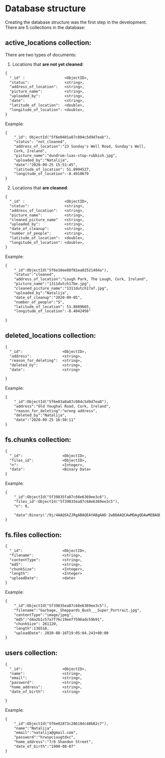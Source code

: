 # Database structure

Creating the database structure was the first step in the development. There are 5 collections in the database:

## **active_locations** collection:
 
 There are two types of documents:
 1. Locations that **are not yet cleaned**:


```txt
{
  "_id" :                  <ObjectID>,
  "status":                <string>,
  "address_of_location":   <string>,
  "picture_name":          <string>,
  "uploaded_by":           <string>,
  "date":                  <string>,
  "latitude_of_location":  <double>,
  "longitude_of_location": <double>,
}
```
Example:
```txt
{
    "_id": ObjectId("5f6e0401a87c084c5d9d7eab"),
    "status": "not_cleaned",
    "address_of_location":"23 Sunday's Well Road, Sunday's Well,    
	Cork, Ireland",
    "picture_name":"dundrum-luas-stop-rubbish.jpg",
	"uploaded_by":"Natalija",
    "date":"2020-09-25 15:51:45",
    "latitude_of_location": 51.8994527,
    "longitude_of_location":-8.4910679
}
```

2. Locations that **are cleaned**:

```txt
{
  "_id" :                  <ObjectID>,
  "status":                <string>,
  "address_of_location":   <string>,
  "picture_name":          <string>,
  "cleaned_picture_name"   <string>,
  "uploaded_by":           <string>,
  "date_of_cleanup":       <string>,
  "number_of_people":      <string>,
  "latitude_of_location":  <double>,
  "longitude_of_location": <double>,
}
```
Example:
```txt
{
	"_id":ObjectId("5f6e10ee88f81ea02521484a"),
	"status":"cleaned",
	"address_of_location":"Lough Park, The Lough, Cork, Ireland",
	"picture_name":"1311dutch17be.jpg",
	"cleaned_picture_name":"1311dutch17af.jpg",
	"uploaded_by":"Natalija",
	"date_of_cleanup":"2020-09-05",
	"number_of_people":"5",
	"latitude_of_location": 51.8889665,
	"longitude_of_location":-8.4842456"
	
}
```
## **deleted_locations** collection:


```txt
{
  "_id":                  <ObjectID>,
  "address":              <string>,
  "reason_for_deleting":  <string>,
  "deleted_by":           <string>,
  "date":                 <string>

}
```
Example:
```txt
{
	"_id":ObjectId("5f6e03a0a87c084c5d9d7ea8"),
	"address":"Old Youghal Road, Cork, Ireland",
	"reason_for_deleting":"wrong address",
	"deleted_by":"Natalija",
	"date":"2020-09-25 16:50:11"
}
```
## **fs.chunks** collection:

```txt
{
  "_id":                  <ObjectID>,
  "files_id":             <ObjectID>,
  "n":                    <Integer>,
  "data":                 <Binary Data>
}
```
Example:
```txt
{
	"_id":ObjectId("5f39835fa87c68e6369ee3c6"),
	"files_id":ObjectId("5f39835ea87c68e6369ee3c5"),
	"n": 0,

	"data":Binary('/9j/4AAQSkZJRgABAQEAYABgAAD 2wBDAAQCAwMDAgQDAwMEBAQEBQkGBQUFBQsICAYJDQsNDQ0LDAwOEBQRDg8TDwwM hgSExUW...', 0)
}
```
## **fs.files** collection:

```txt
{
  "_id":                  <ObjectID>,
  "filename":             <string>,
  "contentType":          <string>,
  "md5":                  <string>,
  "chunkSize":            <Integer>,
  "length":               <Integer>
  "uploadDate":           <date>
}
```
Example:
```txt
{ 
	"_id":ObjectId("5f39835ea87c68e6369ee3c5"),
	"filename":"Garbage,_Sheppards_Bush___Super_Portrait.jpg",
	"contentType":"image/jpeg",
	"md5":"d4a2b1c57a7f76c19eef7596adc59b91",
	"chunkSize": 261120,
	"length":136518,
	"uploadDate": 2020-08-16T19:05:04.243+00:00
}
```

## **users** collection:


```txt
{
  "_id":                  <ObjectID>,
  "name":                 <string>,
  "email":                <string>,
  "password":             <string>,
  "home_address":         <string>,
  "date_of_birth":        <string>

}
```
Example:
```txt
{
	"_id":ObjectId("5f6e02873c28610dc48b82c7"),
	"name":"Natalija",
	"email":"natalija@gmail.com",
	"password":"hrwspciuugtdxc",
	"home_address":"7/8 Shandon Street",
	"date_of_birth":"1990-08-07"
}	
```
